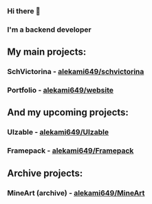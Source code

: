 ### Hi there 👋

### I'm a backend developer

## My main projects: 
### SchVictorina - [alekami649/schvictorina](https://github.com/alekami649/schvictorina)
### Portfolio - [alekami649/website](https://github.com/alekami649/website)

## And my upcoming projects:
### UIzable - [alekami649/UIzable](https://github.com/alekami649/UIzable)
### Framepack - [alekami649/Framepack](https://github.com/alekami649/framepack)

## Archive projects:
### MineArt (archive) - [alekami649/MineArt](https://github.com/alekami649/MineArt)

